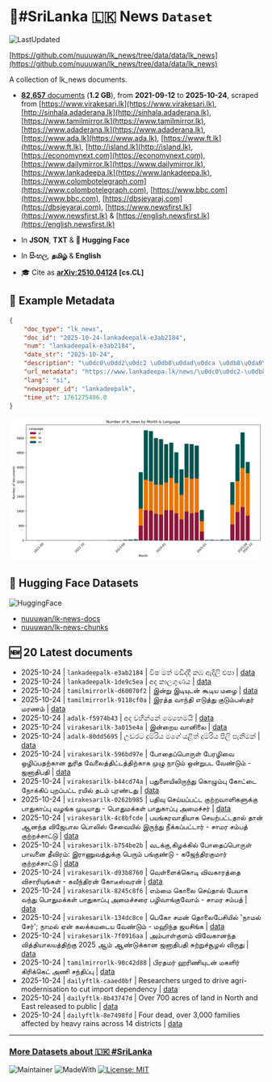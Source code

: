 # 📄#SriLanka 🇱🇰 News `Dataset`

![LastUpdated](https://img.shields.io/badge/last_updated-2025--10--24_08:59:28-green)

[https://github.com/nuuuwan/lk_news/tree/data/data/lk_news](https://github.com/nuuuwan/lk_news/tree/data/data/lk_news)

A collection of lk_news documents.

- [**82,657** documents](https://github.com/nuuuwan/lk_news/tree/data/data/lk_news) (**1.2 GB**), from **2021-09-12** to **2025-10-24**, scraped from [https://www.virakesari.lk](https://www.virakesari.lk), [http://sinhala.adaderana.lk](http://sinhala.adaderana.lk), [https://www.tamilmirror.lk](https://www.tamilmirror.lk), [https://www.adaderana.lk](https://www.adaderana.lk), [https://www.ada.lk](https://www.ada.lk), [https://www.ft.lk](https://www.ft.lk), [http://island.lk](http://island.lk), [https://economynext.com](https://economynext.com), [https://www.dailymirror.lk](https://www.dailymirror.lk), [https://www.lankadeepa.lk](https://www.lankadeepa.lk), [https://www.colombotelegraph.com](https://www.colombotelegraph.com), [https://www.bbc.com](https://www.bbc.com), [https://dbsjeyaraj.com](https://dbsjeyaraj.com), [https://www.newsfirst.lk](https://www.newsfirst.lk) & [https://english.newsfirst.lk](https://english.newsfirst.lk)

- In **JSON**, **TXT** & **🤗 Hugging Face**

- In **සිංහල**, **தமிழ்** & **English**

- 🎓 Cite as **[arXiv:2510.04124](https://arxiv.org/abs/2510.04124) [cs.CL]**

## 📝 Example Metadata

```json
{
    "doc_type": "lk_news",
    "doc_id": "2025-10-24-lankadeepalk-e3ab2184",
    "num": "lankadeepalk-e3ab2184",
    "date_str": "2025-10-24",
    "description": "\u0dc0\u0dd2\u0dc2 \u0db8\u0dad\u0dca \u0db8\u0da9\u0dd2\u0daf\u0dca\u0daf\u0dd3 \u0d9a\u0db9 \u0d87\u0daf\u0dd2\u0dbd\u0dd2 \u0d91\u0db4\u0dcf",
    "url_metadata": "https://www.lankadeepa.lk/news/\u0dc0\u0dc2-\u0db8\u0dad-\u0db8\u0da9\u0daf\u0daf-\u0d9a\u0db9-\u0d87\u0daf\u0dbd-\u0d91\u0db4/101-681949",
    "lang": "si",
    "newspaper_id": "lankadeepalk",
    "time_ut": 1761275406.0
}
```

![Chart](https://raw.githubusercontent.com/nuuuwan/lk_news/refs/heads/data/data/lk_news/docs_by_month_and_lang.png)

## 🤗 Hugging Face Datasets

![HuggingFace](https://img.shields.io/badge/-HuggingFace-FDEE21?style=for-the-badge&logo=HuggingFace)

- [nuuuwan/lk-news-docs](https://huggingface.co/datasets/nuuuwan/lk-news-docs)
- [nuuuwan/lk-news-chunks](https://huggingface.co/datasets/nuuuwan/lk-news-chunks)

## 🆕 20 Latest documents

- 2025-10-24 | `lankadeepalk-e3ab2184` | විෂ මත් මඩිද්දී කඹ ඇදිලි එපා | [data](https://github.com/nuuuwan/lk_news/tree/data/data/lk_news/2020s/2025/2025-10-24-lankadeepalk-e3ab2184)
- 2025-10-24 | `lankadeepalk-1de9c5ea` | අද කාලගුණය | [data](https://github.com/nuuuwan/lk_news/tree/data/data/lk_news/2020s/2025/2025-10-24-lankadeepalk-1de9c5ea)
- 2025-10-24 | `tamilmirrorlk-d60070f2` | இன்று இடியுடன் கூடிய மழை | [data](https://github.com/nuuuwan/lk_news/tree/data/data/lk_news/2020s/2025/2025-10-24-tamilmirrorlk-d60070f2)
- 2025-10-24 | `tamilmirrorlk-9118cf0a` | இரத்த வாந்தி எடுத்து குடும்பஸ்தர் மரணம் | [data](https://github.com/nuuuwan/lk_news/tree/data/data/lk_news/2020s/2025/2025-10-24-tamilmirrorlk-9118cf0a)
- 2025-10-24 | `adalk-f5974b43` | අද වහින්නේ මෙහෙමයි | [data](https://github.com/nuuuwan/lk_news/tree/data/data/lk_news/2020s/2025/2025-10-24-adalk-f5974b43)
- 2025-10-24 | `virakesarilk-3a015e4a` | இன்றைய வானிலை | [data](https://github.com/nuuuwan/lk_news/tree/data/data/lk_news/2020s/2025/2025-10-24-virakesarilk-3a015e4a)
- 2025-10-24 | `adalk-80dd5695` | උඩරට දුම්රිය මගේ යළිත් දුම්රිය පීලි පැනීමක් | [data](https://github.com/nuuuwan/lk_news/tree/data/data/lk_news/2020s/2025/2025-10-24-adalk-80dd5695)
- 2025-10-24 | `virakesarilk-596bd97e` | போதைப்பொருள் பேரழிவை ஒழிப்பதற்கான துரித வேலைத்திட்டத்திற்காக முழு நாடும் ஒன்றுபட வேண்டும் - ஜனாதிபதி | [data](https://github.com/nuuuwan/lk_news/tree/data/data/lk_news/2020s/2025/2025-10-24-virakesarilk-596bd97e)
- 2025-10-24 | `virakesarilk-b44cd74a` | பதுளையிலிருந்து கொழும்பு கோட்டை நோக்கிப் புறப்பட்ட ரயில் தடம் புரண்டது | [data](https://github.com/nuuuwan/lk_news/tree/data/data/lk_news/2020s/2025/2025-10-24-virakesarilk-b44cd74a)
- 2025-10-24 | `virakesarilk-0262b985` | பதிவு செய்யப்பட்ட குற்றவாளிகளுக்கு பாதுகாப்பு வழங்க முடியாது - பொதுமக்கள் பாதுகாப்பு அமைச்சர் | [data](https://github.com/nuuuwan/lk_news/tree/data/data/lk_news/2020s/2025/2025-10-24-virakesarilk-0262b985)
- 2025-10-24 | `virakesarilk-4c8bfcde` | பயங்கரவாதியாக செயற்பட்டதால் தான் ஆனந்த விஜேபால பொலிஸ் சேவையில் இருந்து நீக்கப்பட்டார் - சாமர சம்பத் குற்றச்சாட்டு | [data](https://github.com/nuuuwan/lk_news/tree/data/data/lk_news/2020s/2025/2025-10-24-virakesarilk-4c8bfcde)
- 2025-10-24 | `virakesarilk-b754be2b` | வடக்கு,கிழக்கில் போதைப்பொருள் பாவனை தீவிரம்: இராணுவத்துக்கு பெரும் பங்குண்டு - கஜேந்திரகுமார் குற்றச்சாட்டு | [data](https://github.com/nuuuwan/lk_news/tree/data/data/lk_news/2020s/2025/2025-10-24-virakesarilk-b754be2b)
- 2025-10-24 | `virakesarilk-d93b8760` | வெள்ளைக்கொடி விவகாரத்தை விசாரியுங்கள் - கவீந்திரன் கோடீஸ்வரன் | [data](https://github.com/nuuuwan/lk_news/tree/data/data/lk_news/2020s/2025/2025-10-24-virakesarilk-d93b8760)
- 2025-10-24 | `virakesarilk-8245c8f6` | எம்மை கொலை செய்தால் பேயாக வந்து பொதுமக்கள் பாதுகாப்பு அமைச்சரை பழிவாங்குவோம் - சாமர சம்பத் | [data](https://github.com/nuuuwan/lk_news/tree/data/data/lk_news/2020s/2025/2025-10-24-virakesarilk-8245c8f6)
- 2025-10-24 | `virakesarilk-134dc8ce` | பெகோ சமன் தொலைபேசியில் 'நாமல் சேர்'; நாமல் ஏன் கலக்கமடைய வேண்டும் - மஹிந்த ஜயசிங்க | [data](https://github.com/nuuuwan/lk_news/tree/data/data/lk_news/2020s/2025/2025-10-24-virakesarilk-134dc8ce)
- 2025-10-24 | `virakesarilk-7f0916aa` | அம்பாள்குளம் விவேகானந்த வித்தியாலயத்திற்கு 2025 ஆம் ஆண்டுக்கான ஜனாதிபதி சுற்றுச்சூழல் விருது | [data](https://github.com/nuuuwan/lk_news/tree/data/data/lk_news/2020s/2025/2025-10-24-virakesarilk-7f0916aa)
- 2025-10-24 | `tamilmirrorlk-90c42d88` | பிரதமர் ஹரிணியுடன் மகளிர் கிரிக்கெட் அணி சந்திப்பு | [data](https://github.com/nuuuwan/lk_news/tree/data/data/lk_news/2020s/2025/2025-10-24-tamilmirrorlk-90c42d88)
- 2025-10-24 | `dailyftlk-caaed0bf` | Researchers urged to drive agri-modernisation to cut import dependency | [data](https://github.com/nuuuwan/lk_news/tree/data/data/lk_news/2020s/2025/2025-10-24-dailyftlk-caaed0bf)
- 2025-10-24 | `dailyftlk-8b43747d` | Over 700 acres of land in North and East released to public | [data](https://github.com/nuuuwan/lk_news/tree/data/data/lk_news/2020s/2025/2025-10-24-dailyftlk-8b43747d)
- 2025-10-24 | `dailyftlk-8e7498fd` | Four dead, over 3,000 families affected by heavy rains across 14 districts | [data](https://github.com/nuuuwan/lk_news/tree/data/data/lk_news/2020s/2025/2025-10-24-dailyftlk-8e7498fd)

---

### [More Datasets about 🇱🇰 #SriLanka](https://github.com/nuuuwan/lk_datasets)

![Maintainer](https://img.shields.io/badge/maintainer-nuuuwan-red)
![MadeWith](https://img.shields.io/badge/made_with-python-blue)
[![License: MIT](https://img.shields.io/badge/License-MIT-yellow.svg)](https://opensource.org/licenses/MIT)
